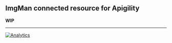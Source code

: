 ImgMan connected resource for Apigility
---------------------------------------

**WIP**

---

[![Analytics](https://ga-beacon.appspot.com/UA-49657176-3/zf-imgman-apigility?flat)](https://github.com/igrigorik/ga-beacon)
